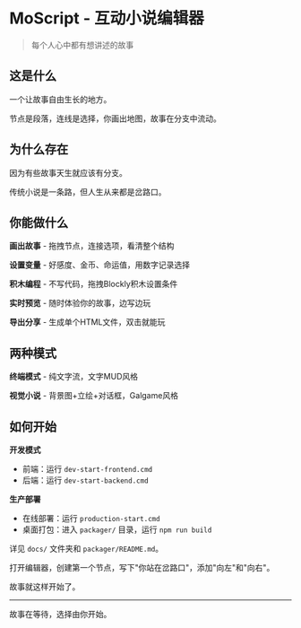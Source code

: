 # MoScript - 互动小说编辑器

> 每个人心中都有想讲述的故事

## 这是什么

一个让故事自由生长的地方。

节点是段落，连线是选择，你画出地图，故事在分支中流动。

## 为什么存在

因为有些故事天生就应该有分支。

传统小说是一条路，但人生从来都是岔路口。

## 你能做什么

**画出故事** - 拖拽节点，连接选项，看清整个结构

**设置变量** - 好感度、金币、命运值，用数字记录选择

**积木编程** - 不写代码，拖拽Blockly积木设置条件

**实时预览** - 随时体验你的故事，边写边玩

**导出分享** - 生成单个HTML文件，双击就能玩

## 两种模式

**终端模式** - 纯文字流，文字MUD风格

**视觉小说** - 背景图+立绘+对话框，Galgame风格

## 如何开始

**开发模式**
- 前端：运行 `dev-start-frontend.cmd`
- 后端：运行 `dev-start-backend.cmd`

**生产部署**
- 在线部署：运行 `production-start.cmd`
- 桌面打包：进入 `packager/` 目录，运行 `npm run build`

详见 `docs/` 文件夹和 `packager/README.md`。

打开编辑器，创建第一个节点，写下"你站在岔路口"，添加"向左"和"向右"。

故事就这样开始了。

---

故事在等待，选择由你开始。

